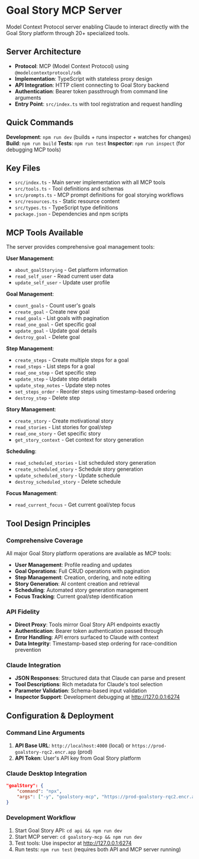 # Goal Story MCP Server

Model Context Protocol server enabling Claude to interact directly with the Goal Story platform through 20+ specialized tools.

## Server Architecture

- **Protocol**: MCP (Model Context Protocol) using `@modelcontextprotocol/sdk`
- **Implementation**: TypeScript with stateless proxy design
- **API Integration**: HTTP client connecting to Goal Story backend
- **Authentication**: Bearer token passthrough from command line arguments
- **Entry Point**: `src/index.ts` with tool registration and request handling

## Quick Commands

**Development**: `npm run dev` (builds + runs inspector + watches for changes)
**Build**: `npm run build`
**Tests**: `npm run test`
**Inspector**: `npm run inspect` (for debugging MCP tools)

## Key Files

- `src/index.ts` - Main server implementation with all MCP tools
- `src/tools.ts` - Tool definitions and schemas
- `src/prompts.ts` - MCP prompt definitions for goal storying workflows
- `src/resources.ts` - Static resource content
- `src/types.ts` - TypeScript type definitions
- `package.json` - Dependencies and npm scripts

## MCP Tools Available

The server provides comprehensive goal management tools:

**User Management**:
- `about_goalStorying` - Get platform information
- `read_self_user` - Read current user data
- `update_self_user` - Update user profile

**Goal Management**:
- `count_goals` - Count user's goals
- `create_goal` - Create new goal
- `read_goals` - List goals with pagination
- `read_one_goal` - Get specific goal
- `update_goal` - Update goal details
- `destroy_goal` - Delete goal

**Step Management**:
- `create_steps` - Create multiple steps for a goal
- `read_steps` - List steps for a goal
- `read_one_step` - Get specific step
- `update_step` - Update step details
- `update_step_notes` - Update step notes
- `set_steps_order` - Reorder steps using timestamp-based ordering
- `destroy_step` - Delete step

**Story Management**:
- `create_story` - Create motivational story
- `read_stories` - List stories for goal/step
- `read_one_story` - Get specific story
- `get_story_context` - Get context for story generation

**Scheduling**:
- `read_scheduled_stories` - List scheduled story generation
- `create_scheduled_story` - Schedule story generation
- `update_scheduled_story` - Update schedule
- `destroy_scheduled_story` - Delete schedule

**Focus Management**:
- `read_current_focus` - Get current goal/step focus

## Tool Design Principles

### Comprehensive Coverage
All major Goal Story platform operations are available as MCP tools:
- **User Management**: Profile reading and updates
- **Goal Operations**: Full CRUD operations with pagination
- **Step Management**: Creation, ordering, and note editing
- **Story Generation**: AI content creation and retrieval
- **Scheduling**: Automated story generation management
- **Focus Tracking**: Current goal/step identification

### API Fidelity
- **Direct Proxy**: Tools mirror Goal Story API endpoints exactly
- **Authentication**: Bearer token authentication passed through
- **Error Handling**: API errors surfaced to Claude with context
- **Data Integrity**: Timestamp-based step ordering for race-condition prevention

### Claude Integration
- **JSON Responses**: Structured data that Claude can parse and present
- **Tool Descriptions**: Rich metadata for Claude's tool selection
- **Parameter Validation**: Schema-based input validation
- **Inspector Support**: Development debugging at http://127.0.0.1:6274

## Configuration & Deployment

### Command Line Arguments
1. **API Base URL**: `http://localhost:4000` (local) or `https://prod-goalstory-rqc2.encr.app` (prod)
2. **API Token**: User's API key from Goal Story platform

### Claude Desktop Integration
```json
"goalStory": {
    "command": "npx",
    "args": ["-y", "goalstory-mcp", "https://prod-goalstory-rqc2.encr.app", "your-api-key"]
}
```

### Development Workflow
1. Start Goal Story API: `cd api && npm run dev`
2. Start MCP server: `cd goalstory-mcp && npm run dev`  
3. Test tools: Use inspector at http://127.0.0.1:6274
4. Run tests: `npm run test` (requires both API and MCP server running)